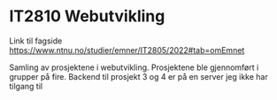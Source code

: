 # IT2810 Webutvikling
Link til fagside https://www.ntnu.no/studier/emner/IT2805/2022#tab=omEmnet

Samling av prosjektene i webutvikling. Prosjektene ble gjennomført i grupper på fire. Backend til prosjekt 3 og 4 er på en server jeg ikke har tilgang til
